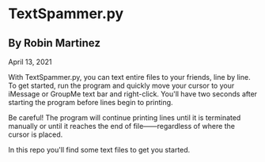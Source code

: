 # TextSpammer.py
## By Robin Martinez
April 13, 2021

With TextSpammer.py, you can text entire files to your friends, line by line.
To get started, run the program and quickly move your cursor to your
iMessage or GroupMe text bar and right-click. You'll have two seconds after
starting the program before lines begin to printing.

Be careful! The program will continue printing lines until it is terminated
manually or until it reaches the end of file——regardless of where the cursor
is placed.

In this repo you'll find some text files to get you started.
